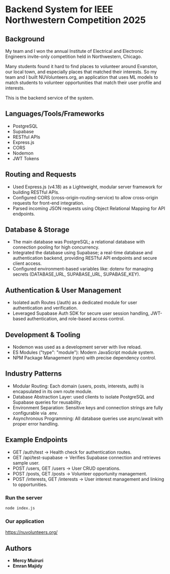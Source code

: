 # Backend System for IEEE Northwestern Competition 2025

## Background
My team and I won the annual Institute of Electrical and Electronic Engineers invite-only competition held in Northwestern, Chicago.

Many students found it hard to find places to volunteer around Evanston, our local town, and especially places that matched their interests.
So my team and I built NUVolunteers.org, an application that uses ML models to match students to volunteer opportunities that match their user profile and interests.

This is the backend service of the system.

## Languages/Tools/Frameworks
- PostgreSQL
- Supabase
- RESTful APIs
- Express.js
- CORS
- Nodemon
- JWT Tokens

## Routing and Requests
- Used Express.js (v4.18) as a Lightweight, modular server framework for building RESTful APIs.
- Configured CORS (cross-origin-routing-service) to allow cross-origin requests for front-end integration.
- Parsed incoming JSON requests using Object Relational Mapping for API endpoints.

## Database & Storage
- The main database was PostgreSQL; a relational database with connection pooling for high concurrency.
- Integrated the database using Supabase; a real-time database and authentication backend, providing RESTful API endpoints and secure client access.
- Configured environment-based variables like: dotenv for managing secrets (DATABASE_URL, SUPABASE_URL, SUPABASE_KEY).

## Authentication & User Management
- Isolated auth Routes (/auth) as a dedicated module for user authentication and verification.
- Leveraged Supabase Auth SDK for secure user session handling, JWT-based authentication, and role-based access control.

## Development & Tooling
- Nodemon was used as a development server with live reload.
- ES Modules ("type": "module"): Modern JavaScript module system.
- NPM Package Management (npm) with precise dependency control.

## Industry Patterns
- Modular Routing: Each domain (users, posts, interests, auth) is encapsulated in its own route module.
- Database Abstraction Layer: used clients to isolate PostgreSQL and Supabase queries for reusability.
- Environment Separation: Sensitive keys and connection strings are fully configurable via .env.
- Asynchronous Programming: All database queries use async/await with proper error handling.

## Example Endpoints
- GET /auth/test → Health check for authentication routes.
- GET /api/test-supabase → Verifies Supabase connection and retrieves sample user.
- POST /users, GET /users → User CRUD operations.
- POST /posts, GET /posts → Volunteer opportunity management.
- POST /interests, GET /interests → User interest management and linking to opportunities.


### Run the server
  ```bash
  node index.js
  ```
### Our application
https://nuvolunteers.org/

## Authors
- **Mercy Muiruri**
- **Emran Majidy**


